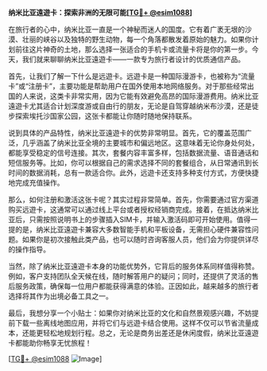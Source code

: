 **纳米比亚遠遊卡：探索非洲的无限可能[[TG💪+ @esim1088](https://t.me/s/esim1088)]**

在旅行者的心中，纳米比亚一直是一个神秘而迷人的国度。它有着广袤无垠的沙漠、壮丽的峡谷以及独特的野生动物，每一个角落都散发着原始的魅力。如果你计划前往这片神奇的土地，那么选择一张适合的手机卡或流量卡将是你的第一步。今天，我们就来聊聊纳米比亚遠遊卡——一款专为旅行者设计的优质通信产品。

首先，让我们了解一下什么是远遊卡。远遊卡是一种国际漫游卡，也被称为“流量卡”或“注册卡”，主要功能是帮助用户在国外使用本地网络服务。对于那些经常出国的人来说，这类卡非常实用，因为它能有效避免高昂的国际漫游费用。纳米比亚遠遊卡尤其适合计划深度游或自由行的朋友，无论是自驾穿越纳米布沙漠，还是徒步探索埃托沙国家公园，这张卡都能让你随时随地保持联系。

说到具体的产品特性，纳米比亚遠遊卡的优势非常明显。首先，它的覆盖范围广泛，几乎涵盖了纳米比亚全境的主要城市和偏远地区。这意味着无论你身处何处，都能享受稳定的信号连接。其次，套餐内容丰富多样，包括数据流量、语音通话和短信服务等。比如，你可以根据自己的需求选择不同的套餐组合，从日常通讯到长时间的数据消耗，总有一款适合你。此外，远遊卡还支持多种支付方式，方便快捷地完成充值操作。

那么，如何注册和激活这张卡呢？其实过程非常简单。首先，你需要通过官方渠道购买远遊卡，这通常可以通过线上平台或者授权经销商完成。接着，在抵达纳米比亚后，只需按照说明书上的步骤插入SIM卡，并输入激活码即可开始使用。值得一提的是，纳米比亚遠遊卡兼容大多数智能手机和平板设备，无需担心硬件兼容性问题。如果你是初次接触此类产品，也可以随时咨询客服人员，他们会为你提供详尽的操作指导。

当然，除了纳米比亚遠遊卡本身的功能优势外，它背后的服务体系同样值得称赞。例如，客户支持团队全天候在线，随时解答用户的疑问；同时，还提供了灵活的售后服务政策，确保每一位用户都能获得满意的体验。正因如此，越来越多的旅行者选择将其作为出境必备工具之一。

最后，我想分享一个小贴士：如果你对纳米比亚的文化和自然景观感兴趣，不妨提前下载一些离线地图应用，并将它们与远遊卡结合使用。这样不仅可以节省流量成本，还能更轻松地规划行程。总之，无论是商务出差还是休闲度假，纳米比亚遠遊卡都能助你畅享无忧旅程！

[[TG💪+ @esim1088](https://t.me/s/esim1088) ![Image](https://i.postimg.cc/4NQfJmqS/Snipaste-2025-05-13-00-14-12.png)]